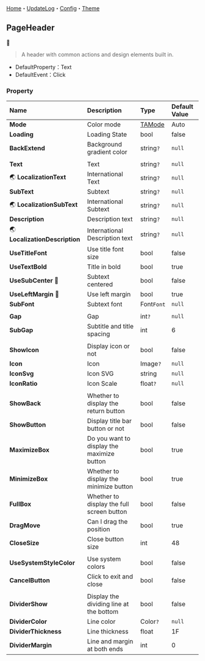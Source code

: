 ﻿[Home](../Home.md)・[UpdateLog](../UpdateLog.md)・[Config](../Config.md)・[Theme](../Theme.md)

## PageHeader
👚

> A header with common actions and design elements built in.

- DefaultProperty：Text
- DefaultEvent：Click

### Property

Name | Description | Type | Default Value |
:--|:--|:--|:--|
**Mode** | Color mode | [TAMode](Enum.md#tamode) | Auto |
**Loading** | Loading State | bool | false |
**BackExtend** | Background gradient color | string`?` | `null` |
||||
**Text** | Text | string`?` | `null` |
🌏 **LocalizationText** | International Text | string`?` | `null` |
**SubText** | Subtext | string`?` | `null` |
🌏 **LocalizationSubText** | International Subtext | string`?` | `null` |
**Description** | Description text | string`?` | `null` |
🌏 **LocalizationDescription** | International Description text | string`?` | `null` |
**UseTitleFont** | Use title font size | bool | false |
**UseTextBold** | Title in bold | bool | true |
**UseSubCenter** 🔴 | Subtext centered | bool | false |
**UseLeftMargin** 🔴 | Use left margin | bool | true |
**SubFont** | Subtext font | Font`Font` | `null` |
||||
**Gap** | Gap | int`?` | `null` |
**SubGap** | Subtitle and title spacing | int | 6 |
||||
**ShowIcon** | Display icon or not | bool | false |
**Icon** | Icon | Image`?` | `null` |
**IconSvg** | Icon SVG | string | `null` |
**IconRatio** | Icon Scale | float`?` | `null` |
||||
**ShowBack** | Whether to display the return button | bool | false |
**ShowButton** | Display title bar button or not | bool | false |
**MaximizeBox** | Do you want to display the maximize button | bool | true |
**MinimizeBox** | Whether to display the minimize button | bool | true |
**FullBox** | Whether to display the full screen button | bool | false |
**DragMove** | Can I drag the position | bool | true |
**CloseSize** | Close button size | int | 48 |
||||
**UseSystemStyleColor** | Use system colors | bool | false |
**CancelButton** | Click to exit and close | bool | false |
||||
**DividerShow** | Display the dividing line at the bottom | bool | false |
**DividerColor** | Line color | Color`?` | `null` |
**DividerThickness** | Line thickness | float | 1F |
**DividerMargin** | Line and margin at both ends | int | 0 |